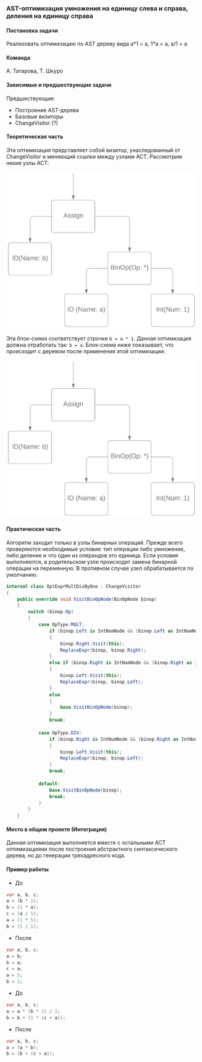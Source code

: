 ### AST-оптимизация умножения на единицу слева и справа, деления на единицу справа

#### Постановка задачи
Реализовать оптимизацию по AST дереву вида a\*1 = a, 1\*a = a, a/1 = a

#### Команда
А. Татарова, Т. Шкуро

#### Зависимые и предшествующие задачи
Предшествующие:
- Построение AST-дерева
- Базовые визиторы
- ChangeVisitor (?)

#### Теоретическая часть
Эта оптимизация представляет собой визитор, унаследованный от ChangeVisitor и меняющий ссылки между узлами ACT.
Рассмотрим некие узлы АСТ:

![Узлы AСT до оптимизации](https://github.com/Taally/FIIT_6_compiler/blob/master/Documentation/1_OptExprMultDivByOne/pic1.png)

Эта блок-схема соответствует строчке  ```b = a * 1```.
Данная оптимизация должна отработать так: ``` b = a ```.
Блок-схема ниже показывает, что происходит с деревом после применения этой оптимизации:

![Узлы AСT после оптимизации](https://github.com/Taally/FIIT_6_compiler/blob/master/Documentation/1_OptExprMultDivByOne/pic1.png)

#### Практическая часть
Алгоритм заходит только в узлы бинарных операций. Прежде всего проверяются необходимые условия: тип операции либо умножение, либо деление и что один из операндов это единица. Если условия выполняются, в родительском узле происходит замена бинарной операции на переменную. В противном случае узел обрабатывается по умолчанию.
```csharp
internal class OptExprMultDivByOne : ChangeVisitor
{
    public override void VisitBinOpNode(BinOpNode binop)
    {
		switch (binop.Op)
        {
            case OpType.MULT:
                if (binop.Left is IntNumNode && (binop.Left as IntNumNode).Num == 1)
                {
                    binop.Right.Visit(this);
                    ReplaceExpr(binop, binop.Right);
                }
                else if (binop.Right is IntNumNode && (binop.Right as IntNumNode).Num == 1)
                {
                    binop.Left.Visit(this);
                    ReplaceExpr(binop, binop.Left);
                }
                else
                {
				    base.VisitBinOpNode(binop);
                }
                break;

            case OpType.DIV:
                if (binop.Right is IntNumNode && (binop.Right as IntNumNode).Num == 1)
                {
                    binop.Left.Visit(this);
                    ReplaceExpr(binop, binop.Left);
                }
                break;

            default:
                base.VisitBinOpNode(binop);
                break;
            }
        }
    }
```

#### Место в общем проекте (Интеграция)
Данная оптимизация выполняется вместе с остальными АСТ оптимизациями после построения абстрактного синтаксического дерева, но до генерации трехадресного кода. 

#### Пример работы
- До 
```csharp
var a, b, c;
a = (b * 1);
b = (1 * a);
c = (a / 1);
a = (1 * 5);
b = (1 / 1);
```
- После
```csharp
var a, b, c;
a = b;
b = a;
c = a;
a = 5;
b = 1;
```
- До
```csharp
var a, b, c; 
a = a * (b * 1) / 1;
b = b + (1 * (c + a));
```
- После
```csharp
var a, b, c;
a = (a * b);
b = (b + (c + a));
```